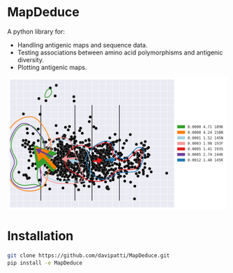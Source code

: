 # MapDeduce

A python library for:

-   Handling antigenic maps and sequence data.
-   Testing associations between amino acid polymorphisms and antigenic
    diversity.
-   Plotting antigenic maps.

![Example](data/example.png)

# Installation

```bash
git clone https://github.com/davipatti/MapDeduce.git
pip install -e MapDeduce
```
